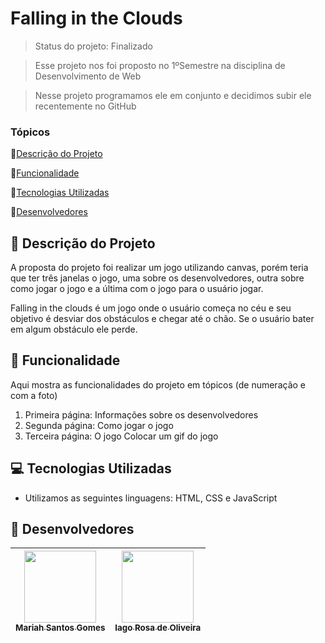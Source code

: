 # Falling in the Clouds

> Status do projeto: Finalizado

> Esse projeto nos foi proposto no 1ºSemestre na disciplina de Desenvolvimento de Web

> Nesse projeto programamos ele em conjunto e decidimos subir ele recentemente no GitHub

### Tópicos

🔹[Descrição do Projeto](#pencil-descrição-do-projeto)

🔹[Funcionalidade](#mag_right-funcionalidade)

🔹[Tecnologias Utilizadas](#computer-tecnologias-utilizadas)

🔹[Desenvolvedores](#busts_in_silhouette-desenvolvedores)

## :pencil: Descrição do Projeto
A proposta do projeto foi realizar um jogo utilizando canvas, porém teria que ter três janelas o jogo, uma sobre os desenvolvedores, outra sobre como jogar o jogo e a última com o jogo para o usuário jogar.

Falling in the clouds é um jogo onde o usuário começa no céu e seu objetivo é desviar dos obstáculos e chegar até o chão. Se o usuário bater em algum obstáculo ele perde.

## :mag_right: Funcionalidade
Aqui mostra as funcionalidades do projeto em tópicos (de numeração e com a foto)

1. Primeira página: Informações sobre os desenvolvedores
2. Segunda página: Como jogar o jogo
3. Terceira página: O jogo
   Colocar um gif do jogo

## :computer: Tecnologias Utilizadas
- Utilizamos as seguintes linguagens: HTML, CSS e JavaScript

## :busts_in_silhouette: Desenvolvedores
| [<img loading="lazy" src="https://github.com/Mariah-Gomes/ProjetoCompMovel1/assets/141663285/e6827fd1-d8fe-4740-b6fc-fbbfccd05752" width=115><br><sub>Mariah Santos Gomes</sub>](https://github.com/Mariah-Gomes) | [<img loading="lazy" src="https://github.com/Mariah-Gomes/ProjetoCompMovel1/assets/141663285/66d7e656-b9e4-43b7-94fa-931b736df881" width=115><br><sub>Iago Rosa de Oliveira</sub>](https://github.com/iagorosa28) |
| :---: | :---: |
